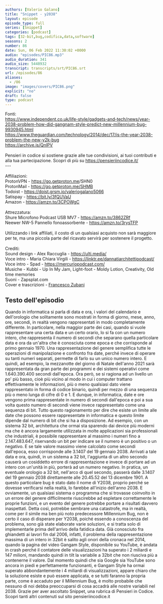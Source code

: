 ```yaml
---
authors: [Valerio Galano]
title: "Snippet - y2038"
layout: episode
episode_type: full
series: [Snippet]
categories: [podcast]
tags: [32-bit,bug,codifica,data,software]
seasons: 2
number: 86
date: Sun, 06 Feb 2022 11:30:02 +0000
audio: "episodes/PIC86.mp3"
audio_duration: 341
audio_size: 5448932
transcript: transcripts/srt/PIC86.srt
url: /episodes/86
aliases: 
  - /86
image: "images/covers/PIC86.png"
explicit: "no"
draft: false
type: podcast
---
```

Fonti: <br /><a href="https://www.independent.co.uk/life-style/gadgets-and-tech/news/year-2038-problem-how-did-gangnam-style-predict-new-millennium-bug-9930945.html" rel="noopener">https://www.independent.co.uk/life-style/gadgets-and-tech/news/year-2038-problem-how-did-gangnam-style-predict-new-millennium-bug-9930945.html</a> <br /><a href="https://www.theguardian.com/technology/2014/dec/17/is-the-year-2038-problem-the-new-y2k-bug" rel="noopener">https://www.theguardian.com/technology/2014/dec/17/is-the-year-2038-problem-the-new-y2k-bug</a> <br /><a href="https://archive.is/QnlPV" rel="noopener">https://archive.is/QnlPV</a> <br /><br />Pensieri in codice si sostiene grazie alle tue condivisioni, ai tuoi contributi e alla tua partecipazione. Scopri di più su <a href="https://pensieriincodice.it/" rel="noopener">https://pensieriincodice.it/</a> <br />---<br /><br />Affiliazioni:<br />ProtonVPN - <a href="https://go.getproton.me" rel="noopener">https://go.getproton.me</a>/SHN0 <br />ProtonMail - <a href="https://go.getproton.me/SHMB" rel="noopener">https://go.getproton.me/SHMB</a> <br />Todoist - <a href="https://doist.grsm.io/valeriogalano5066" rel="noopener">https://doist.grsm.io/valeriogalano5066</a> <br />Satispay - <a href="https://bit.ly/3fQUVaU" rel="noopener">https://bit.ly/3fQUVaU</a> <br />Amazon - <a href="https://amzn.to/3CPOWgC" rel="noopener">https://amzn.to/3CPOWgC</a> <br /><br />Attrezzatura:<br />Shure Microfono Podcast USB MV7 - <a href="https://amzn.to/3862ZRf" rel="noopener">https://amzn.to/3862ZRf</a> <br />Neewer NW-5 Pannello fonoassorbente - <a href="https://amzn.to/3rysTFP" rel="noopener">https://amzn.to/3rysTFP</a> <br /><br />Utilizzando i link affiliati, il costo di un qualsiasi acquisto non sarà maggiore per te, ma una piccola parte del ricavato servirà per sostenere il progetto.<br /><br />Crediti:<br />Sound design - Alex Raccuglia - <a href="https://ulti.media/" rel="noopener">https://ulti.media/</a> <br />Voce intro - Maria Chiara Virgili - <a href="https://linktr.ee/dannatiarchitettipodcast/" rel="noopener">https://linktr.ee/dannatiarchitettipodcast/</a>  <br />Voce intro - Spad - <a href="https://mercuriopodcast.com/" rel="noopener">https://mercuriopodcast.com/</a> <br />Musiche - Kubbi - Up In My Jam, Light-foot - Moldy Lotion, Creativity, Old time memories<br />Suoni - Zapsplat.com<br />Cover e trascrizioni - <a href="https://it.linkedin.com/in/francesco-zubani-5957081a6" rel="noopener">Francesco Zubani</a>

<!-- more -->

## Testo dell'episodio

Quando in informatica si parla di data e ora, i valori del calendario e dell'orologio che
solitamente sono mostrati in forma di giorno, mese, anno, ore, secondi, in realtà vengono
rappresentati in modo completamente differente.
In particolare, nella maggior parte dei casi, quando si vuole rappresentare una certa data
e un certo orario, lo si fa con un numero intero, che rappresenta il numero di secondi che separano
quella particolare data e ora da un'altra che è conosciuta come epoca e che corrisponde
al primo gennaio 1970.
Una rappresentazione del genere semplifica tutte le operazioni di manipolazione e confronto
fra date, perché invece di operare su tanti numeri separati, permette di farlo su un unico
numero intero.
E quindi, ad esempio, la mezzanotte del giorno di Natale dell'anno 2021 sarà rappresentata
da gran parte dei programmi e dei sistemi operativi come 1.640.390.400 secondi dall'epoca.
Ora però, se si ragiona ad un livello un po' più basso, cioè più vicino al modo
in cui i computer trattano effettivamente le informazioni, più o meno qualsiasi dato
viene rappresentato in forma di codice binario, quindi per mezzo di una sequenza più o meno
lunga di cifre di 0 e 1.
E dunque, in informatica, date e ore vengono prima rappresentate in numero di secondi dall'epoca
e poi a sua volta questo numero di secondi viene invece rappresentato come una sequenza
di bit.
Tutto questo ragionamento per dire che esiste un limite alle date che possono essere rappresentate
in informatica e questo limite dipende dal numero di bit che si ha a disposizione.
Ad esempio, con un sistema 32 bit, architettura che ormai sta sparendo dai device più moderni
ma che è ancora largamente utilizzata in molte applicazioni sia professionali che
industriali, è possibile rappresentare al massimo i numeri fino a 2.147.483.647, riservando
un bit per indicare se il numero è un positivo o un negativo.
E se tale valore massimo viene calcolato come secondi dall'epoca, esso corrisponde alle
3.1407 del 19 gennaio 2038.
Arrivati a tale data e ora, quindi, in un sistema a 32 bit, l'aggiunta di un altro secondo
causerà un cosiddetto errore di rappresentazione e invece di portare ad un intero con un'unità
in più, porterà ad un numero negativo.
In pratica, un eventuale orologio a 32 bit, nell'arco di quel secondo, passerà dalle
3.1407 del 19 gennaio 2038 direttamente alle 20.45.52 del 13 dicembre 1901.
A questo particolare bug è stato dato il nome di Y2038, proprio perché se dovesse
verificarsi nella realtà, lo farebbe all'inizio dell'anno 2038.
E ovviamente, un qualsiasi sistema o programma che si trovasse coinvolto in un errore del
genere difficilmente riuscirebbe ad espletare correttamente le proprie funzioni, e un evento
del genere potrebbe portare a risultati davvero inaspettati.
Detta così, potrebbe sembrare una catastrofe, ma in realtà, come per il simile ma ben più
noto predecessore Millennium Bug, non è certo il caso di disperare per Y2038, poiché
essendo a conoscenza del problema, sono già state elaborate varie soluzioni, e si tratta
solo di implementarle prima dell'arrivo della fatidica data.
Già conosciuto fra ghiandetti ai lavori fin dal 2006, infatti, il problema della rappresentazione
massima di un intero in 32bit è salito agli onori della cronaca nel 2014, quando la pagina
del video Gangam Style, disponibile su YouTube, è andata in crash perché il contatore delle
visualizzazioni ha superato i 2 miliardi e 147 milioni, mandando quindi in tilt la variabile
a 32bit che non riusciva più a contenerne il valore.
Dal momento quindi che sia Google sia YouTube sono ancora in piedi e perfettamente funzionanti,
e Gangam Style ha ormai superato abbondantemente i 4 miliardi di visualizzazioni, appare chiaro
che la soluzione esiste e può essere applicata, e se tutti faranno la propria parte, come
è accaduto per il Millennium Bug, è molto probabile che nessuno di noi debba preoccuparsi
di cosa accadrà alle nostre variabili nel 2038.
Grazie per aver ascoltato Snippet, una rubrica di Pensieri in Codice. Scopri tanti altri
contenuti sul sito pensieriincodice.it

